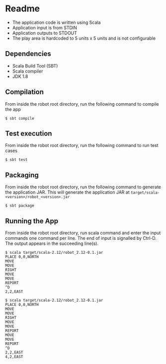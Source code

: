 Readme
======

- The application code is written using Scala
- Application input is from STDIN
- Application outputs to STDOUT
- The play area is hardcoded to 5 units x 5 units and is not configurable

Dependencies
------------
- Scala Build Tool (SBT)
- Scala compiler
- JDK 1.8

Compilation
-----------
From inside the robot root directory, run the following command to compile the app

    $ sbt compile

Test execution
--------------
From inside the robot root directory, run the following command to run test cases

    $ sbt test
    
Packaging
---------
From inside the robot root directory, run the following command to generate the application JAR.
This will generate the application JAR at `target/scala-<version>/robot_<version>.jar`
    
    $ sbt package

Running the App
---------------

From inside the robot root directory, run scala command and enter the input commands one command per line.
The end of input is signalled by Ctrl-D.
The output appears in the succeeding line(s).

    $ scala target/scala-2.12/robot_2.12-0.1.jar 
    PLACE 0,0,NORTH
    MOVE
    MOVE
    RIGHT
    MOVE
    MOVE
    REPORT
    ^D
    2,2,EAST

    $ scala target/scala-2.12/robot_2.12-0.1.jar
    PLACE 0,0,NORTH
    MOVE
    MOVE
    RIGHT
    MOVE
    MOVE
    REPORT
    MOVE
    MOVE
    REPORT
    ^D
    2,2,EAST
    4,2,EAST
